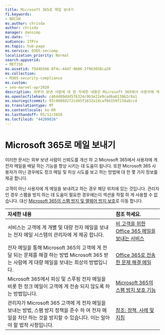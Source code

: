```yaml
---
title: Microsoft 365로 메일 보내기
f1.keywords:
- NOCSH
ms.author: chrisda
author: chrisda
manager: dansimp
ms.date: ''
audience: ITPro
ms.topic: hub-page
ms.service: O365-seccomp
localization_priority: Normal
search.appverid:
- MET150
ms.assetid: f9d4b5b6-8f4c-44df-9b06-2f9b3058ca20
ms.collection:
- M365-security-compliance
ms.custom:
- seo-marvel-apr2020
description: 외부의 보낸 사람에 대 한 자세한 내용은 Microsoft 365에서 사용자에 게 전자 메일을 배달 하는 기능을 향상 시킬 수 있는 방법을 설명 합니다. 또한 정크 메일 & 외부 사용자로 보고 하는 방법에 대해서도 알아봅니다.
ms.openlocfilehash: c464d09ddd5f6324c9b3e22e9cad6a613862c9a1
ms.sourcegitcommit: 93c0088d272cd45f1632a1dcaf04159f234abccd
ms.translationtype: MT
ms.contentlocale: ko-KR
ms.lasthandoff: 05/12/2020
ms.locfileid: "44209826"
---
```

# <a name="sending-mail-to-microsoft-365"></a>Microsoft 365로 메일 보내기

이러한 문서는 외부 보낸 사람이 신뢰도를 개선 하 고 Microsoft 365에서 사용자에 게 전자 메일을 배달 하는 기능을 향상 시키는 데 도움이 됩니다. 또한 Microsoft 365 사용자가 아닌 경우에도 정크 메일 및 피싱 시도를 보고 하는 방법에 대 한 몇 가지 정보를 제공 합니다.

고객이 아닌 사용자에 게 메일을 보내려고 하는 경우 해당 위치에 있는 것입니다. 관리자 인 경우 스팸을 방지 하는 데 도움이 필요한 경우에는이 섹션을 적절 하 게 사용할 수 없습니다. 대신 [Microsoft 365의 스팸 방지 및 맬웨어 방지 보호](anti-spam-and-anti-malware-protection.md)로 이동 합니다.

|**자세한 내용**|**참조 하세요.**|
|:-----|:-----|
|서비스는 고객에 게 개별 및 대량 전자 메일을 보내는 전자 메일 시스템의 관리자에 게 제공 합니다.|[비 고객을 위한 Office 365 메일을 보내는 서비스](services-for-non-customers.md)|
|전자 메일을 통해 Microsoft 365의 고객에 게 전달 되는 문제를 해결 하는 방법 Microsoft 365 받는 사람에 게 대량 메일을 보내는 최상의 방법입니다.|[Office 365로 전송한 문제 해결 메일](troubleshooting-mail-sent-to-office-365.md)|
|Microsoft 365에서 피싱 및 스푸핑 전자 메일을 비롯 한 정크 메일이 고객에 게 전송 되지 않도록 하는 방법입니다.|[Microsoft 365의 스팸 방지 보호 기능](anti-spam-protection.md)|
|관리자가 Microsoft 365 고객에 게 전자 메일을 보내는 방법, 스팸 방지 정책을 준수 하 여 전자 메일을 차단 하는 것을 방지할 수 있습니다. 이는 알아야 할 법적 사항입니다.|[참조: 정책, 사례 및 지침](reference-policies-practices-and-guidelines.md)|
